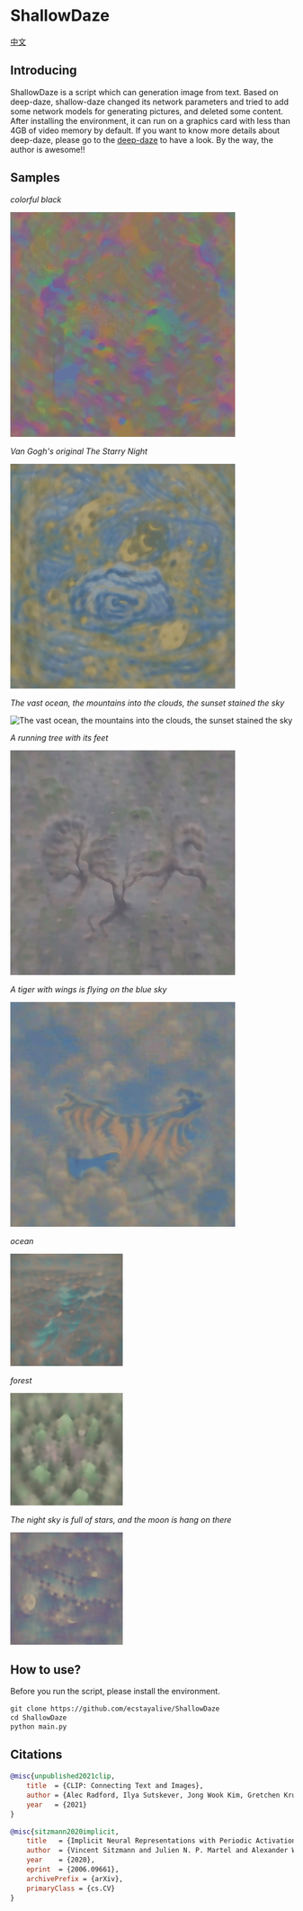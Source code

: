 # ShallowDaze
[中文](./README-ZH.md)
## Introducing
ShallowDaze is a script which can generation image from text. Based on deep-daze, shallow-daze changed its network parameters and tried to add some network models for generating pictures, and deleted some content. After installing the environment, it can run on a graphics card with less than 4GB of video memory by default. If you want to know more details about deep-daze, please go to the [deep-daze](https://github.com/lucidrains/deep-daze) to have a look. By the way, the author is awesome!!

## Samples

*colorful black*

![Colorful black](./samples/Colorful_black.gif)

*Van Gogh's original The Starry Night*

![Van Gogh's original The Starry Night](./samples/Van_Gogh's_original_The_Starry_Night.gif)

*The vast ocean, the mountains into the clouds, the sunset stained the sky*

![The vast ocean, the mountains into the clouds, the sunset stained the sky](./samples/The_vast_ocean_the_mountains_into_the_clouds_the_sunset_stained_the_sky.gif)

*A running tree with its feet*

![A running tree with its feet](./samples/A_running_tree_with_its_feet.gif)

*A tiger with wings is flying on the blue sky*

![A tiger with wings is flying on the blue sky](./samples/A_tiger_with_wings_is_flying_on_the_blue_sky.gif)

*ocean*

![ocean](./samples/ocean.gif)

*forest*

![forest](./samples/forest.gif)

*The night sky is full of stars, and the moon is hang on there*

![The night sky is full of stars, and the moon is hang on there](./samples/The_night_sky_is_full_of_stars_and_the_moon_is_hang_on_there.gif)

## How to use?

Before you run the script, please install the environment.
```
git clone https://github.com/ecstayalive/ShallowDaze
cd ShallowDaze
python main.py
```

## Citations

```bibtex
@misc{unpublished2021clip,
    title  = {CLIP: Connecting Text and Images},
    author = {Alec Radford, Ilya Sutskever, Jong Wook Kim, Gretchen Krueger, Sandhini Agarwal},
    year   = {2021}
}
```

```bibtex
@misc{sitzmann2020implicit,
    title   = {Implicit Neural Representations with Periodic Activation Functions},
    author  = {Vincent Sitzmann and Julien N. P. Martel and Alexander W. Bergman and David B. Lindell and Gordon Wetzstein},
    year    = {2020},
    eprint  = {2006.09661},
    archivePrefix = {arXiv},
    primaryClass = {cs.CV}
}
```